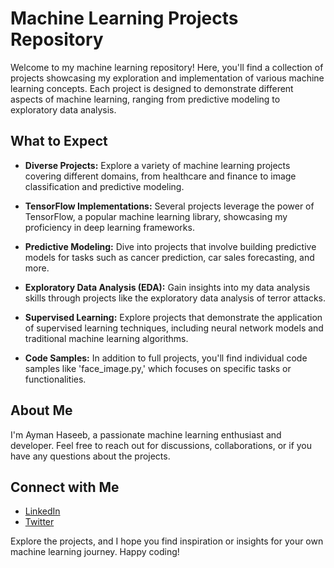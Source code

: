 # Machine Learning Projects Repository

Welcome to my machine learning repository! Here, you'll find a collection of projects showcasing my exploration and implementation of various machine learning concepts. Each project is designed to demonstrate different aspects of machine learning, ranging from predictive modeling to exploratory data analysis.

## What to Expect

- **Diverse Projects:** Explore a variety of machine learning projects covering different domains, from healthcare and finance to image classification and predictive modeling.

- **TensorFlow Implementations:** Several projects leverage the power of TensorFlow, a popular machine learning library, showcasing my proficiency in deep learning frameworks.

- **Predictive Modeling:** Dive into projects that involve building predictive models for tasks such as cancer prediction, car sales forecasting, and more.

- **Exploratory Data Analysis (EDA):** Gain insights into my data analysis skills through projects like the exploratory data analysis of terror attacks.

- **Supervised Learning:** Explore projects that demonstrate the application of supervised learning techniques, including neural network models and traditional machine learning algorithms.

- **Code Samples:** In addition to full projects, you'll find individual code samples like 'face_image.py,' which focuses on specific tasks or functionalities.

## About Me

I'm Ayman Haseeb, a passionate machine learning enthusiast and developer. Feel free to reach out for discussions, collaborations, or if you have any questions about the projects.

## Connect with Me

- [LinkedIn](https://www.linkedin.com/in/your-username/)
- [Twitter](https://twitter.com/your-username)

Explore the projects, and I hope you find inspiration or insights for your own machine learning journey. Happy coding!
